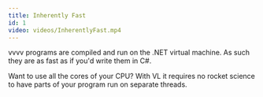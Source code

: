 ```yaml
---
title: Inherently Fast
id: 1
video: videos/InherentlyFast.mp4
---
```


vvvv programs are compiled and run on the .NET virtual machine. As such they are as fast as if you'd write them in C#.

Want to use all the cores of your CPU? With VL it requires no rocket science to have parts of your program run on separate threads.
